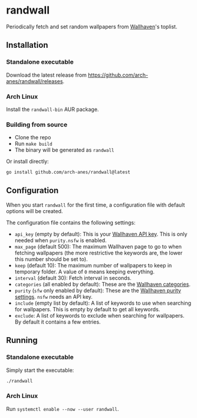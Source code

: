 # randwall

Periodically fetch and set random wallpapers from [Wallhaven](https://wallhaven.cc/)'s toplist.

## Installation

### Standalone executable

Download the latest release from <https://github.com/arch-anes/randwall/releases>.

### Arch Linux

Install the `randwall-bin` AUR package.

### Building from source

- Clone the repo
- Run `make build`
- The binary will be generated as `randwall`

Or install directly:
```bash
go install github.com/arch-anes/randwall@latest
```

## Configuration

When you start `randwall` for the first time, a configuration file with default options will be created.

The configuration file contains the following settings:

- `api_key` (empty by default): This is your [Wallhaven API key](https://wallhaven.cc/settings/account). This is only needed when `purity.nsfw` is enabled.
- `max_page` (default 500): The maximum Wallhaven page to go to when fetching wallpapers (the more restrictive the keywords are, the lower this number should be set to).
- `keep` (default 10): The maximum number of wallpapers to keep in temporary folder. A value of `0` means keeping everything.
- `interval` (default 30): Fetch interval in seconds.
- `categories` (all enabled by default): These are the [Wallhaven categories](https://wallhaven.cc/toplist).
- `purity` (`sfw` only enabled by default): These are the [Wallhaven purity settings](https://wallhaven.cc/toplist). `nsfw` needs an API key.
- `include` (empty list by default): A list of keywords to use when searching for wallpapers. This is empty by default to get all keywords.
- `exclude`: A list of keywords to exclude when searching for wallpapers. By default it contains a few entries.

## Running

### Standalone executable

Simply start the executable:
```bash
./randwall
```

### Arch Linux

Run `systemctl enable --now --user randwall`.
